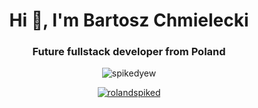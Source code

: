 <h1 align="center">Hi 👋, I'm Bartosz Chmielecki</h1>
<h3 align="center">Future fullstack developer from Poland</h3>

<p align="center">
  <img src="https://komarev.com/ghpvc/?username=spikedyew&label=Profile%20views&color=0e75b6&style=flat" alt="spikedyew" />
</p>

<p align="center">
  <a href="https://twitter.com/rolandspiked" target="blank">
    <img src="https://img.shields.io/twitter/follow/rolandspiked?logo=twitter&style=for-the-badge" alt="rolandspiked" />
  </a>
</p>

